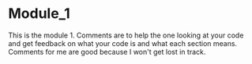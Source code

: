 # Module_1
This is the module 1.
Comments are to help the one looking at your code and get feedback on what your code is and what each section means. 
Comments for me are good because I won't get lost in track.
